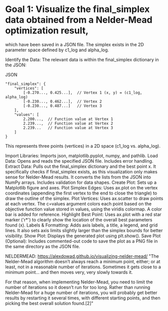 # Goal 1: Visualize the final_simplex data obtained from a Nelder-Mead optimization result,
  which have been saved in a JSON file. The simplex exists in the 2D parameter space defined by c1_log and alpha_log.

Identify the Data: The relevant data is within the final_simplex dictionary in the JSON:

JSON

    "final_simplex": {
        "vertices": [
            [-0.270..., 0.425...],  // Vertex 1 (x, y) = (c1_log, alpha_log)
            [-0.230..., 0.462...],  // Vertex 2
            [-0.230..., 0.487...]   // Vertex 3
        ],
        "values": [
            2.200...,  // Function value at Vertex 1
            2.239...,  // Function value at Vertex 2
            2.239...   // Function value at Vertex 3
        ]
    }
This represents three points (vertices) in a 2D space (c1_log vs. alpha_log).


Import Libraries: Imports json, matplotlib.pyplot, numpy, and pathlib.
Load Data: Opens and reads the specified JSON file. Includes error handling.
Extract Data: Pulls out the final_simplex dictionary and the best point x. It specifically checks if final_simplex exists, as this visualization only makes sense for Nelder-Mead results. It converts the lists from the JSON into NumPy arrays. Includes validation for data shapes.
Create Plot: Sets up a Matplotlib figure and axes.
Plot Simplex Edges: Uses ax.plot on the vertex coordinates (appending the first vertex to the end to close the triangle) to draw the outline of the simplex.
Plot Vertices: Uses ax.scatter to draw points at each vertex. The c=values argument colors each point based on the objective function value stored in values, using the viridis colormap. A color bar is added for reference.
Highlight Best Point: Uses ax.plot with a red star marker ('r*') to clearly show the location of the overall best parameters found (x).
Labels & Formatting: Adds axis labels, a title, a legend, and grid lines. It also sets axis limits slightly larger than the simplex bounds for better visibility.
Show Plot: Displays the generated plot using plt.show().
Save Plot (Optional): Includes commented-out code to save the plot as a PNG file in the same directory as the JSON file.


NELDERMEAD:
https://alexdowad.github.io/visualizing-nelder-mead/
"The Nelder-Mead algorithm doesn’t always reach a minimum point, either; or at least, not in a reasonable number of iterations. Sometimes it gets close to a minimum point... and then moves very, very slowly towards it.

For that reason, when implementing Nelder-Mead, you need to limit the number of iterations so it doesn’t run for too long. Rather than running Nelder-Mead for a huge number of iterations, you will probably get better results by restarting it several times, with different starting points, and then picking the best overall solution found.[2]"